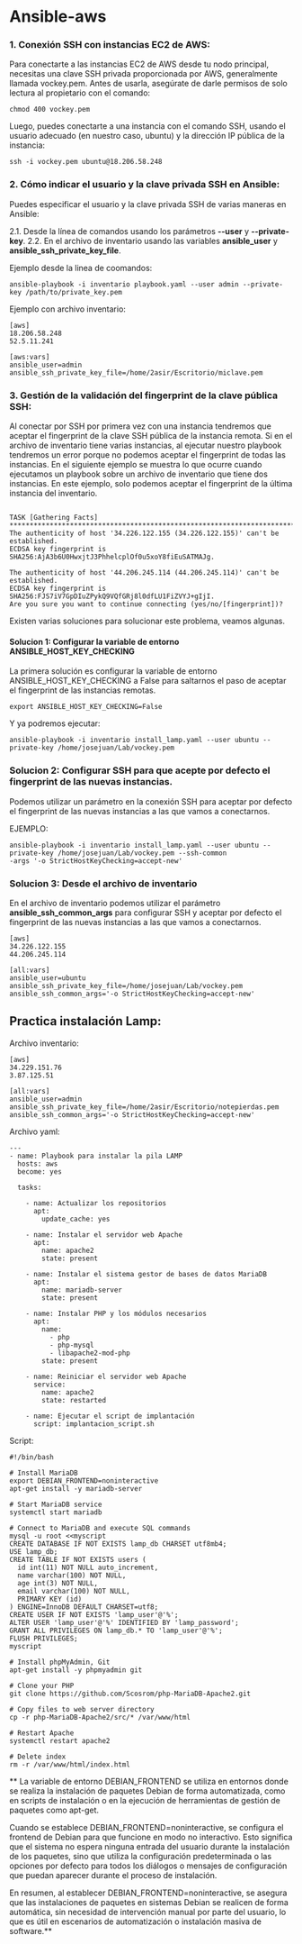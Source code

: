# Ansible-aws

### 1. Conexión SSH con instancias EC2 de AWS:

Para conectarte a las instancias EC2 de AWS desde tu nodo principal, necesitas una clave SSH privada proporcionada por AWS, generalmente llamada vockey.pem. Antes de usarla, asegúrate de darle permisos de solo lectura al propietario con el comando:

```
chmod 400 vockey.pem
```

Luego, puedes conectarte a una instancia con el comando SSH, usando el usuario adecuado (en nuestro caso, ubuntu) y la dirección IP pública de la instancia:

```
ssh -i vockey.pem ubuntu@18.206.58.248
```

### 2. Cómo indicar el usuario y la clave privada SSH en Ansible:

Puedes especificar el usuario y la clave privada SSH de varias maneras en Ansible:

2.1. Desde la línea de comandos usando los parámetros **--user** y **--private-key**.
2.2. En el archivo de inventario usando las variables **ansible_user** y **ansible_ssh_private_key_file**.


Ejemplo desde la linea de coomandos:

```
ansible-playbook -i inventario playbook.yaml --user admin --private-key /path/to/private_key.pem
```

Ejemplo con archivo inventario: 

```
[aws]
18.206.58.248
52.5.11.241

[aws:vars]
ansible_user=admin
ansible_ssh_private_key_file=/home/2asir/Escritorio/miclave.pem
```
### 3. Gestión de la validación del fingerprint de la clave pública SSH:

Al conectar por SSH por primera vez con una instancia tendremos que aceptar el fingerprint de la
clave SSH pública de la instancia remota.
Si en el archivo de inventario tiene varias instancias, al ejecutar nuestro playbook tendremos un
error porque no podemos aceptar el fingerprint de todas las instancias.
En el siguiente ejemplo se muestra lo que ocurre cuando ejecutamos un playbook sobre un archivo
de inventario que tiene dos instancias. En este ejemplo, solo podemos aceptar el fingerprint de la
última instancia del inventario.

```

TASK [Gathering Facts]
******************************************************************************************************************
The authenticity of host '34.226.122.155 (34.226.122.155)' can't be established.
ECDSA key fingerprint is SHA256:AjA3b6U0HwxjtJ3PhhelcplOf0u5xoY8fiEuSATMAJg.

The authenticity of host '44.206.245.114 (44.206.245.114)' can't be established.
ECDSA key fingerprint is SHA256:FJS7iV7GpDIuZPykQ9VQfGRj8l0dfLU1FiZVYJ+gIjI.
Are you sure you want to continue connecting (yes/no/[fingerprint])?

```

Existen varias soluciones para solucionar este problema, veamos algunas.

#### Solucion 1: Configurar la variable de entorno ANSIBLE_HOST_KEY_CHECKING

La primera solución es configurar la variable de entorno ANSIBLE_HOST_KEY_CHECKING a False para
saltarnos el paso de aceptar el fingerprint de las instancias remotas.

```
export ANSIBLE_HOST_KEY_CHECKING=False
```

Y ya podremos ejecutar:

```
ansible-playbook -i inventario install_lamp.yaml --user ubuntu --private-key /home/josejuan/Lab/vockey.pem
```

### Solucion 2: Configurar SSH para que acepte por defecto el fingerprint de las nuevas instancias. 

Podemos utilizar un parámetro en la conexión SSH para aceptar por defecto el fingerprint de las
nuevas instancias a las que vamos a conectarnos.

EJEMPLO:

```
ansible-playbook -i inventario install_lamp.yaml --user ubuntu --private-key /home/josejuan/Lab/vockey.pem --ssh-common
-args '-o StrictHostKeyChecking=accept-new'
```

### Solucion 3: Desde el archivo de inventario

En el archivo de inventario podemos utilizar el parámetro **ansible_ssh_common_args** para configurar
SSH y aceptar por defecto el fingerprint de las nuevas instancias a las que vamos a conectarnos.

```
[aws]
34.226.122.155
44.206.245.114

[all:vars]
ansible_user=ubuntu
ansible_ssh_private_key_file=/home/josejuan/Lab/vockey.pem
ansible_ssh_common_args='-o StrictHostKeyChecking=accept-new'
```

## Practica instalación Lamp:

Archivo inventario: 

```
[aws]
34.229.151.76
3.87.125.51

[all:vars]
ansible_user=admin
ansible_ssh_private_key_file=/home/2asir/Escritorio/notepierdas.pem
ansible_ssh_common_args='-o StrictHostKeyChecking=accept-new'
```

Archivo yaml:

```
---
- name: Playbook para instalar la pila LAMP
  hosts: aws
  become: yes

  tasks:

    - name: Actualizar los repositorios
      apt:
        update_cache: yes

    - name: Instalar el servidor web Apache
      apt:
        name: apache2
        state: present

    - name: Instalar el sistema gestor de bases de datos MariaDB
      apt:
        name: mariadb-server
        state: present

    - name: Instalar PHP y los módulos necesarios
      apt:
        name:
          - php
          - php-mysql
          - libapache2-mod-php
        state: present

    - name: Reiniciar el servidor web Apache
      service:
        name: apache2
        state: restarted

    - name: Ejecutar el script de implantación
      script: implantacion_script.sh
```

Script:

```
#!/bin/bash

# Install MariaDB 
export DEBIAN_FRONTEND=noninteractive
apt-get install -y mariadb-server

# Start MariaDB service
systemctl start mariadb

# Connect to MariaDB and execute SQL commands
mysql -u root <<myscript
CREATE DATABASE IF NOT EXISTS lamp_db CHARSET utf8mb4;
USE lamp_db;
CREATE TABLE IF NOT EXISTS users (
  id int(11) NOT NULL auto_increment,
  name varchar(100) NOT NULL,
  age int(3) NOT NULL,
  email varchar(100) NOT NULL,
  PRIMARY KEY (id)
) ENGINE=InnoDB DEFAULT CHARSET=utf8;
CREATE USER IF NOT EXISTS 'lamp_user'@'%';
ALTER USER 'lamp_user'@'%' IDENTIFIED BY 'lamp_password';
GRANT ALL PRIVILEGES ON lamp_db.* TO 'lamp_user'@'%';
FLUSH PRIVILEGES;
myscript

# Install phpMyAdmin, Git
apt-get install -y phpmyadmin git

# Clone your PHP
git clone https://github.com/Scosrom/php-MariaDB-Apache2.git 

# Copy files to web server directory
cp -r php-MariaDB-Apache2/src/* /var/www/html

# Restart Apache
systemctl restart apache2

# Delete index
rm -r /var/www/html/index.html
```
** La variable de entorno DEBIAN_FRONTEND se utiliza en entornos donde se realiza la instalación de paquetes Debian de forma automatizada, como en scripts de instalación o en la ejecución de herramientas de gestión de paquetes como apt-get.

Cuando se establece DEBIAN_FRONTEND=noninteractive, se configura el frontend de Debian para que funcione en modo no interactivo. Esto significa que el sistema no espera ninguna entrada del usuario durante la instalación de los paquetes, sino que utiliza la configuración predeterminada o las opciones por defecto para todos los diálogos o mensajes de configuración que puedan aparecer durante el proceso de instalación.

En resumen, al establecer DEBIAN_FRONTEND=noninteractive, se asegura que las instalaciones de paquetes en sistemas Debian se realicen de forma automática, sin necesidad de intervención manual por parte del usuario, lo que es útil en escenarios de automatización o instalación masiva de software.**




